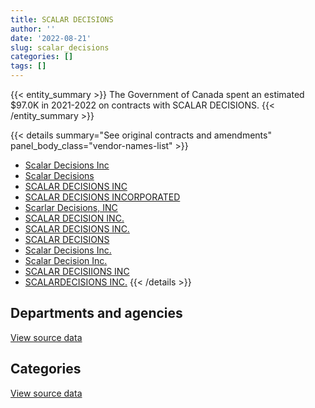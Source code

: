 ```yaml
---
title: SCALAR DECISIONS
author: ''
date: '2022-08-21'
slug: scalar_decisions
categories: []
tags: []
---
```


<script src="/rmarkdown-libs/htmlwidgets/htmlwidgets.js"></script>
<link href="/rmarkdown-libs/datatables-css/datatables-crosstalk.css" rel="stylesheet" />
<script src="/rmarkdown-libs/datatables-binding/datatables.js"></script>
<script src="/rmarkdown-libs/jquery/jquery-3.6.0.min.js"></script>
<link href="/rmarkdown-libs/dt-core-bootstrap/css/dataTables.bootstrap.min.css" rel="stylesheet" />
<link href="/rmarkdown-libs/dt-core-bootstrap/css/dataTables.bootstrap.extra.css" rel="stylesheet" />
<script src="/rmarkdown-libs/dt-core-bootstrap/js/jquery.dataTables.min.js"></script>
<script src="/rmarkdown-libs/dt-core-bootstrap/js/dataTables.bootstrap.min.js"></script>
<link href="/rmarkdown-libs/crosstalk/css/crosstalk.min.css" rel="stylesheet" />
<script src="/rmarkdown-libs/crosstalk/js/crosstalk.min.js"></script>
<script src="/rmarkdown-libs/htmlwidgets/htmlwidgets.js"></script>
<link href="/rmarkdown-libs/datatables-css/datatables-crosstalk.css" rel="stylesheet" />
<script src="/rmarkdown-libs/datatables-binding/datatables.js"></script>
<script src="/rmarkdown-libs/jquery/jquery-3.6.0.min.js"></script>
<link href="/rmarkdown-libs/dt-core-bootstrap/css/dataTables.bootstrap.min.css" rel="stylesheet" />
<link href="/rmarkdown-libs/dt-core-bootstrap/css/dataTables.bootstrap.extra.css" rel="stylesheet" />
<script src="/rmarkdown-libs/dt-core-bootstrap/js/jquery.dataTables.min.js"></script>
<script src="/rmarkdown-libs/dt-core-bootstrap/js/dataTables.bootstrap.min.js"></script>
<link href="/rmarkdown-libs/crosstalk/css/crosstalk.min.css" rel="stylesheet" />
<script src="/rmarkdown-libs/crosstalk/js/crosstalk.min.js"></script>

{{< entity_summary >}}
The Government of Canada spent an estimated \$97.0K in 2021-2022 on contracts with SCALAR DECISIONS.
{{< /entity_summary >}}

{{< details summary="See original contracts and amendments" panel_body_class="vendor-names-list" >}}
- [Scalar Decisions Inc](https://search.open.canada.ca/en/ct/?sort=contract_value_f%20desc&page=1&search_text=%22Scalar%20Decisions%20Inc%22)
- [Scalar Decisions](https://search.open.canada.ca/en/ct/?sort=contract_value_f%20desc&page=1&search_text=%22Scalar%20Decisions%22)
- [SCALAR DECISIONS INC](https://search.open.canada.ca/en/ct/?sort=contract_value_f%20desc&page=1&search_text=%22SCALAR%20DECISIONS%20INC%22)
- [SCALAR DECISIONS INCORPORATED](https://search.open.canada.ca/en/ct/?sort=contract_value_f%20desc&page=1&search_text=%22SCALAR%20DECISIONS%20INCORPORATED%22)
- [Scarlar Decisions, INC](https://search.open.canada.ca/en/ct/?sort=contract_value_f%20desc&page=1&search_text=%22Scarlar%20Decisions%2c%20INC%22)
- [SCALAR DECISION INC.](https://search.open.canada.ca/en/ct/?sort=contract_value_f%20desc&page=1&search_text=%22SCALAR%20DECISION%20INC.%22)
- [SCALAR DECISIONS INC.](https://search.open.canada.ca/en/ct/?sort=contract_value_f%20desc&page=1&search_text=%22SCALAR%20DECISIONS%20INC.%22)
- [SCALAR DECISIONS](https://search.open.canada.ca/en/ct/?sort=contract_value_f%20desc&page=1&search_text=%22SCALAR%20DECISIONS%22)
- [Scalar Decisions Inc.](https://search.open.canada.ca/en/ct/?sort=contract_value_f%20desc&page=1&search_text=%22Scalar%20Decisions%20Inc.%22)
- [Scalar Decision Inc.](https://search.open.canada.ca/en/ct/?sort=contract_value_f%20desc&page=1&search_text=%22Scalar%20Decision%20Inc.%22)
- [SCALAR DECISIIONS INC](https://search.open.canada.ca/en/ct/?sort=contract_value_f%20desc&page=1&search_text=%22SCALAR%20DECISIIONS%20INC%22)
- [SCALARDECISIONS INC.](https://search.open.canada.ca/en/ct/?sort=contract_value_f%20desc&page=1&search_text=%22SCALARDECISIONS%20INC.%22)
{{< /details >}}

## Departments and agencies

<div id="htmlwidget-1" style="width:100%;height:auto;" class="datatables html-widget"></div>
<script type="application/json" data-for="htmlwidget-1">{"x":{"style":"bootstrap","filter":"none","vertical":false,"data":[["<a href=\"/departments/aandc-aadnc/\">Crown-Indigenous Relations and Northern Affairs Canada<\/a>","<a href=\"/departments/ccohs-cchst/\">Canadian Centre for Occupational Health and Safety<\/a>","<a href=\"/departments/cic/\">Immigration, Refugees and Citizenship Canada<\/a>","<a href=\"/departments/dfatd-maecd/\">Global Affairs Canada<\/a>","<a href=\"/departments/dnd-mdn/\">National Defence<\/a>","<a href=\"/departments/ec/\">Environment and Climate Change Canada<\/a>","<a href=\"/departments/isc-sac/\">Indigenous Services Canada<\/a>","<a href=\"/departments/lac-bac/\">Library and Archives Canada<\/a>","<a href=\"/departments/oag-bvg/\">Office of the Auditor General of Canada<\/a>","<a href=\"/departments/phac-aspc/\">Public Health Agency of Canada<\/a>","<a href=\"/departments/pwgsc-tpsgc/\">Public Services and Procurement Canada<\/a>","<a href=\"/departments/rcmp-grc/\">Royal Canadian Mounted Police<\/a>","<a href=\"/departments/ssc-spc/\">Shared Services Canada<\/a>","<a href=\"/departments/vac-acc/\">Veterans Affairs Canada<\/a>"],[26840.18,null,50795.54,86727.5,1214988.07,null,1862.93,null,12036.65,12295.27,30064.34,326692.12,486574.29,25000],[21346.02,48999.06,6261.58,null,718217.24,14896.01,21346.02,32833.39,null,24999.45,34012.14,null,179819.44,8336.18],[null,null,6244.47,null,379702.86,10083.62,null,null,null,null,15538.7,null,56885.51,5948.82],[null,null,6244.47,null,41729.86,null,null,null,null,null,null,null,49025.87,null]],"container":"<table class=\"table table-striped table-hover row-border order-column display\">\n  <thead>\n    <tr>\n      <th>Department<\/th>\n      <th>2018-2019<\/th>\n      <th>2019-2020<\/th>\n      <th>2020-2021<\/th>\n      <th>2021-2022<\/th>\n    <\/tr>\n  <\/thead>\n<\/table>","options":{"order":[[4,"desc"]],"pageLength":10,"autoWidth":true,"columnDefs":[{"targets":1,"render":"function(data, type, row, meta) {\n    return type !== 'display' ? data : DTWidget.formatCurrency(data, \"$\", 2, 3, \",\", \".\", true, null);\n  }"},{"targets":2,"render":"function(data, type, row, meta) {\n    return type !== 'display' ? data : DTWidget.formatCurrency(data, \"$\", 2, 3, \",\", \".\", true, null);\n  }"},{"targets":3,"render":"function(data, type, row, meta) {\n    return type !== 'display' ? data : DTWidget.formatCurrency(data, \"$\", 2, 3, \",\", \".\", true, null);\n  }"},{"targets":4,"render":"function(data, type, row, meta) {\n    return type !== 'display' ? data : DTWidget.formatCurrency(data, \"$\", 2, 3, \",\", \".\", true, null);\n  }"},{"width":"16%","targets":[1,2,3,4]},{"className":"dt-right","targets":[1,2,3,4]}],"orderClasses":false}},"evals":["options.columnDefs.0.render","options.columnDefs.1.render","options.columnDefs.2.render","options.columnDefs.3.render"],"jsHooks":[]}</script>
<p class="text-right">
<a href="https://github.com/GoC-Spending/contracts-data/tree/main/data/out/vendors/scalar_decisions/summary_by_fiscal_year_by_department.csv" class="source-data-link btn btn-link">View source data</a>
</p>

## Categories

<div id="htmlwidget-2" style="width:100%;height:auto;" class="datatables html-widget"></div>
<script type="application/json" data-for="htmlwidget-2">{"x":{"style":"bootstrap","filter":"none","vertical":false,"data":[["<a href=\"/categories/11_defence/\">Defence<\/a>","<a href=\"/categories/2_professional_services/\">Professional services<\/a>","<a href=\"/categories/3_information_technology/\">Information technology<\/a>","<a href=\"/categories/6_industrial_products_and_services/\">Industrial products and services<\/a>","<a href=\"/categories/9_human_capital/\">Human capital<\/a>"],[1162954.55,52033.53,972161.31,24234.8,62492.7],[529660.09,188557.15,377953.29,null,14896.01],[191660.9,188041.96,84617.5,null,10083.62],[null,41729.86,55270.34,null,null]],"container":"<table class=\"table table-striped table-hover row-border order-column display\">\n  <thead>\n    <tr>\n      <th>Category<\/th>\n      <th>2018-2019<\/th>\n      <th>2019-2020<\/th>\n      <th>2020-2021<\/th>\n      <th>2021-2022<\/th>\n    <\/tr>\n  <\/thead>\n<\/table>","options":{"order":[[4,"desc"]],"dom":"t","pageLength":30,"autoWidth":true,"columnDefs":[{"targets":1,"render":"function(data, type, row, meta) {\n    return type !== 'display' ? data : DTWidget.formatCurrency(data, \"$\", 2, 3, \",\", \".\", true, null);\n  }"},{"targets":2,"render":"function(data, type, row, meta) {\n    return type !== 'display' ? data : DTWidget.formatCurrency(data, \"$\", 2, 3, \",\", \".\", true, null);\n  }"},{"targets":3,"render":"function(data, type, row, meta) {\n    return type !== 'display' ? data : DTWidget.formatCurrency(data, \"$\", 2, 3, \",\", \".\", true, null);\n  }"},{"targets":4,"render":"function(data, type, row, meta) {\n    return type !== 'display' ? data : DTWidget.formatCurrency(data, \"$\", 2, 3, \",\", \".\", true, null);\n  }"},{"width":"16%","targets":[1,2,3,4]},{"className":"dt-right","targets":[1,2,3,4]}],"orderClasses":false,"lengthMenu":[10,25,30,50,100]}},"evals":["options.columnDefs.0.render","options.columnDefs.1.render","options.columnDefs.2.render","options.columnDefs.3.render"],"jsHooks":[]}</script>
<p class="text-right">
<a href="https://github.com/GoC-Spending/contracts-data/tree/main/data/out/vendors/scalar_decisions/summary_by_fiscal_year_by_category.csv" class="source-data-link btn btn-link">View source data</a>
</p>
